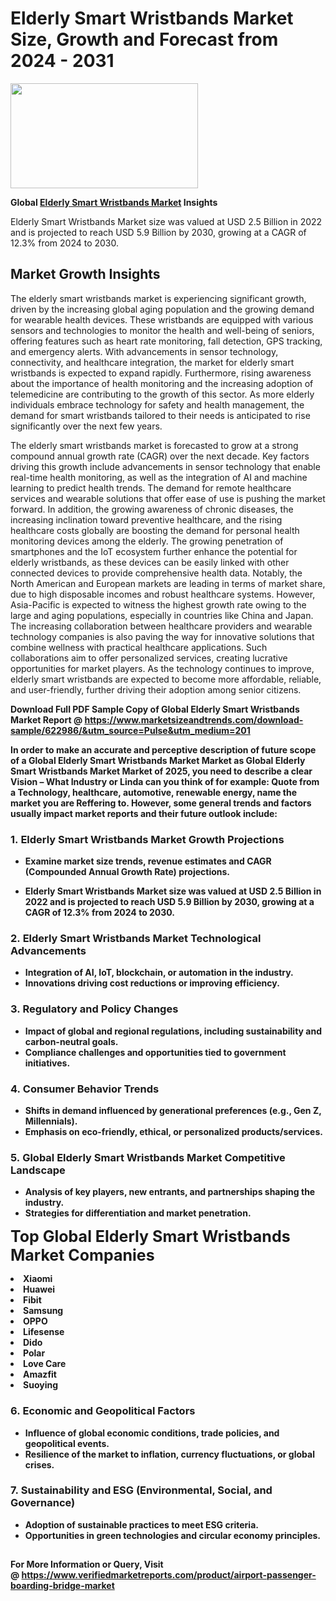 <H1>Elderly Smart Wristbands Market Size, Growth and Forecast from 2024 - 2031</H1><img class="aligncenter size-medium wp-image-584254" src="https://thirdeyenews.in/wp-content/uploads/2024/09/Global-Market-Research-300x168.jpeg" alt="" width="300" height="168" /><p><strong>Global&nbsp;<a href="https://www.marketsizeandtrends.com/download-sample/622986/&amp;utm_source=Pulse&amp;utm_medium=201">Elderly Smart Wristbands Market</a> Insights</strong></p><p>Elderly Smart Wristbands Market size was valued at USD 2.5 Billion in 2022 and is projected to reach USD 5.9 Billion by 2030, growing at a CAGR of 12.3% from 2024 to 2030.</p><p><h2>Market Growth Insights</h2> <p>The elderly smart wristbands market is experiencing significant growth, driven by the increasing global aging population and the growing demand for wearable health devices. These wristbands are equipped with various sensors and technologies to monitor the health and well-being of seniors, offering features such as heart rate monitoring, fall detection, GPS tracking, and emergency alerts. With advancements in sensor technology, connectivity, and healthcare integration, the market for elderly smart wristbands is expected to expand rapidly. Furthermore, rising awareness about the importance of health monitoring and the increasing adoption of telemedicine are contributing to the growth of this sector. As more elderly individuals embrace technology for safety and health management, the demand for smart wristbands tailored to their needs is anticipated to rise significantly over the next few years. </p> <p><strong></strong></p> <p>The elderly smart wristbands market is forecasted to grow at a strong compound annual growth rate (CAGR) over the next decade. Key factors driving this growth include advancements in sensor technology that enable real-time health monitoring, as well as the integration of AI and machine learning to predict health trends. The demand for remote healthcare services and wearable solutions that offer ease of use is pushing the market forward. In addition, the growing awareness of chronic diseases, the increasing inclination toward preventive healthcare, and the rising healthcare costs globally are boosting the demand for personal health monitoring devices among the elderly. The growing penetration of smartphones and the IoT ecosystem further enhance the potential for elderly wristbands, as these devices can be easily linked with other connected devices to provide comprehensive health data. Notably, the North American and European markets are leading in terms of market share, due to high disposable incomes and robust healthcare systems. However, Asia-Pacific is expected to witness the highest growth rate owing to the large and aging populations, especially in countries like China and Japan. The increasing collaboration between healthcare providers and wearable technology companies is also paving the way for innovative solutions that combine wellness with practical healthcare applications. Such collaborations aim to offer personalized services, creating lucrative opportunities for market players. As the technology continues to improve, elderly smart wristbands are expected to become more affordable, reliable, and user-friendly, further driving their adoption among senior citizens. <p><strong></p><p><span class=""><strong>Download Full PDF Sample Copy of Global Elderly Smart Wristbands Market Report</strong> @ <a href="https://www.marketsizeandtrends.com/download-sample/622986/&amp;utm_source=Pulse&amp;utm_medium=201" target="_blank">https://www.marketsizeandtrends.com/download-sample/622986/&amp;utm_source=Pulse&amp;utm_medium=201</a></span></p><p>In order to make an accurate and perceptive description of future scope of a Global&nbsp;Elderly Smart Wristbands Market Market as Global&nbsp;Elderly Smart Wristbands Market Market of 2025, you need to describe a clear Vision &ndash; What Industry or Linda can you think of for example: Quote from a Technology, healthcare, automotive, renewable energy, name the market you are Reffering to. However, some general trends and factors usually impact market reports and their future outlook include:</p><h3>1.&nbsp;<strong>Elderly Smart Wristbands Market Growth Projections</strong></h3><ul><li>Examine market size trends, revenue estimates and CAGR (Compounded Annual Growth Rate) projections.</li><li><p>Elderly Smart Wristbands Market size was valued at USD 2.5 Billion in 2022 and is projected to reach USD 5.9 Billion by 2030, growing at a CAGR of 12.3% from 2024 to 2030.</p></li></ul><h3>2.&nbsp;<strong>Elderly Smart Wristbands Market Technological Advancements</strong></h3><ul><li>Integration of AI, IoT, blockchain, or automation in the industry.</li><li>Innovations driving cost reductions or improving efficiency.</li></ul><h3>3.&nbsp;<strong>Regulatory and Policy Changes</strong></h3><ul><li>Impact of global and regional regulations, including sustainability and carbon-neutral goals.</li><li>Compliance challenges and opportunities tied to government initiatives.</li></ul><h3>4.&nbsp;<strong>Consumer Behavior Trends</strong></h3><ul><li>Shifts in demand influenced by generational preferences (e.g., Gen Z, Millennials).</li><li>Emphasis on eco-friendly, ethical, or personalized products/services.</li></ul><h3>5.&nbsp;<strong>Global Elderly Smart Wristbands Market Competitive Landscape</strong></h3><ul><li>Analysis of key players, new entrants, and partnerships shaping the industry.</li><li>Strategies for differentiation and market penetration.</li></ul><p data-pm-slice="1 1 []"><span style="color: inherit; font-family: inherit; font-size: 25px;">Top Global Elderly Smart Wristbands Market Companies</span></p><div class="" data-test-id=""><p><li>Xiaomi</li><li> Huawei</li><li> Fibit</li><li> Samsung</li><li> OPPO</li><li> Lifesense</li><li> Dido</li><li> Polar</li><li> Love Care</li><li> Amazfit</li><li> Suoying</li></p></div><h3>6.&nbsp;<strong>Economic and Geopolitical Factors</strong></h3><ul><li>Influence of global economic conditions, trade policies, and geopolitical events.</li><li>Resilience of the market to inflation, currency fluctuations, or global crises.</li></ul><h3>7.&nbsp;<strong>Sustainability and ESG (Environmental, Social, and Governance)</strong></h3><ul><li>Adoption of sustainable practices to meet ESG criteria.</li><li>Opportunities in green technologies and circular economy principles.</li></ul><h2><strong style="font-size: 14px;">For More Information or Query, Visit @&nbsp;</strong><a style="background-color: #ffffff; font-size: 14px;" href="https://www.marketsizeandtrends.com/report/elderly-smart-wristbands-market/" target="_blank">https://www.verifiedmarketreports.com/product/airport-passenger-boarding-bridge-market</a></h2>
